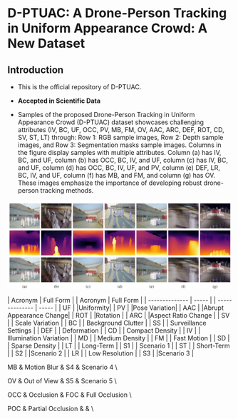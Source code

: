 
# D-PTUAC: A Drone-Person Tracking in Uniform Appearance Crowd: A New Dataset

## Introduction
- This is the official repository of D-PTUAC.
- **Accepted in Scientific Data**

- Samples of the proposed Drone-Person Tracking in Uniform Appearance Crowd (D-PTUAC) dataset showcases challenging attributes (IV, BC, UF, OCC, PV, MB, FM, OV, AAC, ARC, DEF, ROT, CD, SV, ST, LT) through: Row 1: RGB sample images, Row 2: Depth sample images, and Row 3: Segmentation masks sample images. Columns in the figure display samples with multiple attributes. Column (a) has IV, BC, and UF, column (b) has OCC, BC, IV, and UF, column (c) has IV, BC, and UF, column (d) has OCC, BC, IV, UF, and PV, column (e) DEF, LR, BC, IV, and UF, column (f) has MB, and FM, and column (g) has OV. These images emphasize the importance of developing robust drone-person tracking methods.

![D-PTUAC](/images/samples.png)

| Acronym | Full Form | | Acronym | Full Form |
| -------------- | ----- | | -------------- | ----- |
| UF | |Uniformity| | PV | |Pose Variation|
| AAC | |Abrupt Appearance Change| | ROT | |Rotation |
| ARC | |Aspect Ratio Change | | SV | | Scale Variation |
| BC | | Background Clutter | | SS | | Surveillance Settings |
| DEF | | Deformation | | CD | | Compact Density |
| IV | | Illumination Variation | | MD | | Medium Density |
| FM | | Fast Motion | | SD | | Sparse Density |
| LT | | Long-Term | | S1 | | Scenario 1 |
| ST | | Short-Term | | S2 | |Scenario 2 | 
| LR | | Low Resolution | | S3 | |Scenario 3 |


MB & Motion Blur & S4 & Scenario 4 \\

OV & Out of View & S5 & Scenario 5 \\

OCC & Occlusion & FOC & Full Occlusion \\

POC & Partial Occlusion &  &  \\